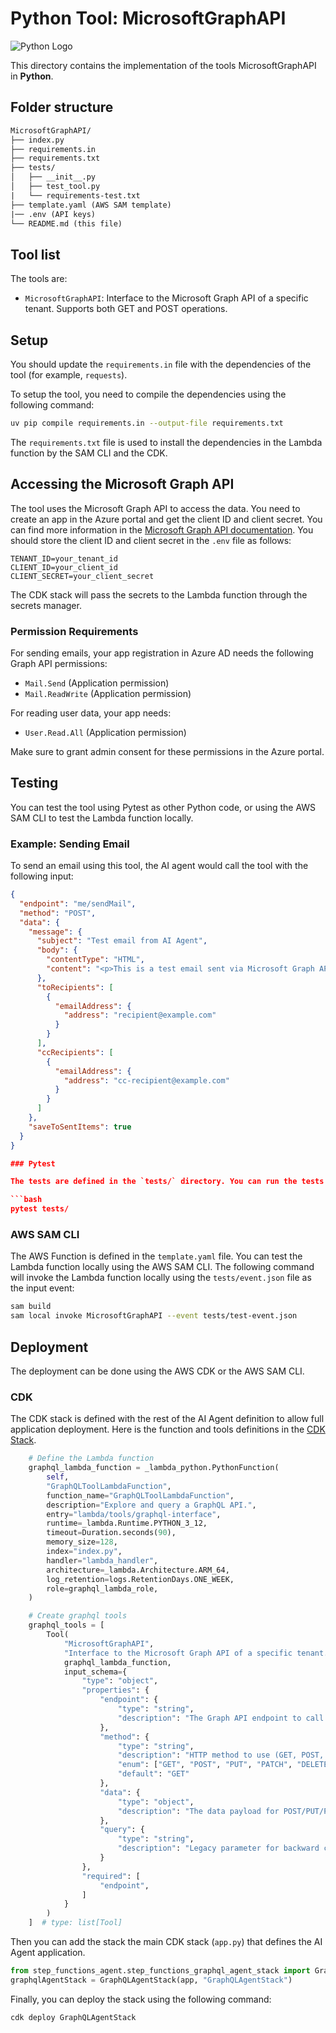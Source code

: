 # Python Tool: MicrosoftGraphAPI

![Python Logo](https://cdn.simpleicons.org/python?size=48) 

This directory contains the implementation of the tools MicrosoftGraphAPI in **Python**.

## Folder structure

```txt
MicrosoftGraphAPI/
├── index.py
├── requirements.in
├── requirements.txt
├── tests/
│   ├── __init__.py
│   ├── test_tool.py
|   └── requirements-test.txt
├── template.yaml (AWS SAM template)
|── .env (API keys)
└── README.md (this file)
```

## Tool list

The tools are:

* `MicrosoftGraphAPI`: Interface to the Microsoft Graph API of a specific tenant. Supports both GET and POST operations.

## Setup

You should update the `requirements.in` file with the dependencies of the tool (for example, `requests`).

To setup the tool, you need to compile the dependencies using the following command:

```bash
uv pip compile requirements.in --output-file requirements.txt
```

The `requirements.txt` file is used to install the dependencies in the Lambda function by the SAM CLI and the CDK.

## Accessing the Microsoft Graph API

The tool uses the Microsoft Graph API to access the data. You need to create an app in the Azure portal and get the client ID and client secret. You can find more information in the [Microsoft Graph API documentation](https://docs.microsoft.com/en-us/graph/auth-v2-service).
You should store the client ID and client secret in the `.env` file as follows:

```text
TENANT_ID=your_tenant_id
CLIENT_ID=your_client_id
CLIENT_SECRET=your_client_secret
```

The CDK stack will pass the secrets to the Lambda function through the secrets manager.

### Permission Requirements

For sending emails, your app registration in Azure AD needs the following Graph API permissions:
- `Mail.Send` (Application permission)
- `Mail.ReadWrite` (Application permission)

For reading user data, your app needs:
- `User.Read.All` (Application permission)

Make sure to grant admin consent for these permissions in the Azure portal.

## Testing

You can test the tool using Pytest as other Python code, or using the AWS SAM CLI to test the Lambda function locally.

### Example: Sending Email

To send an email using this tool, the AI agent would call the tool with the following input:

```json
{
  "endpoint": "me/sendMail",
  "method": "POST",
  "data": {
    "message": {
      "subject": "Test email from AI Agent",
      "body": {
        "contentType": "HTML",
        "content": "<p>This is a test email sent via Microsoft Graph API.</p>"
      },
      "toRecipients": [
        {
          "emailAddress": {
            "address": "recipient@example.com"
          }
        }
      ],
      "ccRecipients": [
        {
          "emailAddress": {
            "address": "cc-recipient@example.com"
          }
        }
      ]
    },
    "saveToSentItems": true
  }
}

### Pytest

The tests are defined in the `tests/` directory. You can run the tests using the following command:

```bash
pytest tests/
```

### AWS SAM CLI

The AWS Function is defined in the `template.yaml` file. You can test the Lambda function locally using the AWS SAM CLI. The following command will invoke the Lambda function locally using the `tests/event.json` file as the input event:

```bash
sam build
sam local invoke MicrosoftGraphAPI --event tests/test-event.json
```

## Deployment

The deployment can be done using the AWS CDK or the AWS SAM CLI.

### CDK

The CDK stack is defined with the rest of the AI Agent definition to allow full application deployment. Here is the function and tools definitions in the [CDK Stack](../../step_functions_agent/step_functions_graphql_agent_stack.py).

```python
    # Define the Lambda function
    graphql_lambda_function = _lambda_python.PythonFunction(
        self, 
        "GraphQLToolLambdaFunction",
        function_name="GraphQLToolLambdaFunction",
        description="Explore and query a GraphQL API.",
        entry="lambda/tools/graphql-interface",
        runtime=_lambda.Runtime.PYTHON_3_12,
        timeout=Duration.seconds(90),
        memory_size=128,
        index="index.py",
        handler="lambda_handler",
        architecture=_lambda.Architecture.ARM_64,
        log_retention=logs.RetentionDays.ONE_WEEK,
        role=graphql_lambda_role,
    )

    # Create graphql tools
    graphql_tools = [
        Tool(
            "MicrosoftGraphAPI",
            "Interface to the Microsoft Graph API of a specific tenant.",
            graphql_lambda_function,
            input_schema={
                "type": "object",
                "properties": {
                    "endpoint": {
                        "type": "string",
                        "description": "The Graph API endpoint to call (e.g. 'users', 'me/sendMail').",
                    },
                    "method": {
                        "type": "string",
                        "description": "HTTP method to use (GET, POST, etc.). Defaults to GET.",
                        "enum": ["GET", "POST", "PUT", "PATCH", "DELETE"],
                        "default": "GET"
                    },
                    "data": {
                        "type": "object",
                        "description": "The data payload for POST/PUT/PATCH requests.",
                    },
                    "query": {
                        "type": "string",
                        "description": "Legacy parameter for backward compatibility. The API endpoint to perform (same as endpoint).",
                    }
                },
                "required": [
                    "endpoint",
                ]
            }
        )
    ]  # type: list[Tool]
```

Then you can add the stack the main CDK stack (`app.py`) that defines the AI Agent application.

```python
from step_functions_agent.step_functions_graphql_agent_stack import GraphQLAgentStack
graphqlAgentStack = GraphQLAgentStack(app, "GraphQLAgentStack")
```

Finally, you can deploy the stack using the following command:

```bash
cdk deploy GraphQLAgentStack
```
